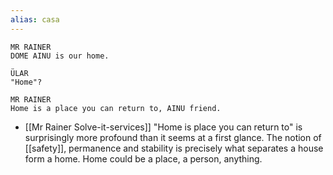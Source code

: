 ```yaml
---
alias: casa
---
```

```
MR RAINER  
DOME AINU is our home.  
  
ÜLAR  
"Home"?  
  
MR RAINER  
Home is a place you can return to, AINU friend.
```
  - [[Mr Rainer Solve-it-services]]
	  "Home is place you can return to" is surprisingly more profound than it seems at a first glance. The notion of [[safety]], permanence and stability is precisely what separates a house form a home. Home could be a place, a person, anything.

